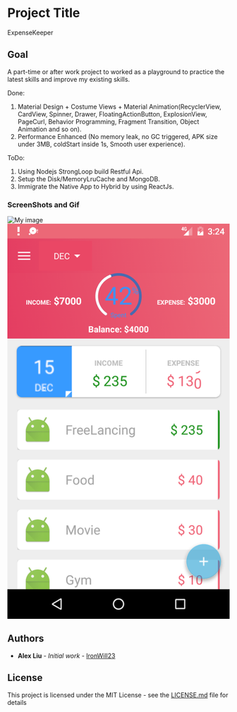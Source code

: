 # Project Title

ExpenseKeeper

## Goal

A part-time or after work project to worked as a playground to practice the latest skills and improve my existing skills.

Done:
1) Material Design + Costume Views + Material Animation(RecyclerView, CardView, Spinner, Drawer, FloatingActionButton, ExplosionView, PageCurl, Behavior Programming, Fragment Transition, Object Animation and so on).
  2) Performance Enhanced (No memory leak, no GC triggered, APK size under 3MB, coldStart inside 1s, Smooth user experience).

ToDo:
1) Using Nodejs StrongLoop build Restful Api.
  2) Setup the Disk/MemoryLruCache and MongoDB.
  3) Immigrate the Native App to Hybrid by using ReactJs.

### ScreenShots and Gif
![My image](https://github.com/IronWill23/Material_ExpenseKeeper/blob/master/preview/expenseKeeper.gif)
![My image](https://github.com/IronWill23/Material_ExpenseKeeper/blob/master/preview/expenseTracker.png)

## Authors

* **Alex Liu** - *Initial work* - [IronWill23](https://github.com/IronWill23)

## License

This project is licensed under the MIT License - see the [LICENSE.md](LICENSE.md) file for details



